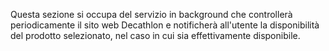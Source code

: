 Questa sezione si occupa del servizio in background che controllerà periodicamente il sito web Decathlon e notificherà all'utente la disponibilità del prodotto selezionato, nel caso in cui sia effettivamente disponibile.

